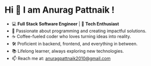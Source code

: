 # Hi 👋 I am Anurag Pattnaik !
- 💻 **Full Stack Software Engineer** | 🚀 **Tech Enthusiast**
- 🌟 Passionate about programming and creating impactful solutions.
- ☕ Coffee-fueled coder who loves turning ideas into reality.
- 🛠️ Proficient in backend, frontend, and everything in between.
- 📚 Lifelong learner, always exploring new technologies.
- 📫 Reach me at: anuragpattnaik2010@gmail.com  
